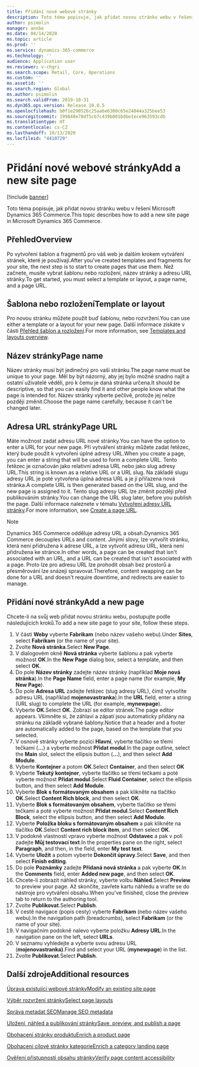 ```yaml
---
title: Přidání nové webové stránky
description: Toto téma popisuje, jak přidat novou stránku webu v řešení Microsoft Dynamics 365 Commerce.
author: psimolin
manager: annbe
ms.date: 04/14/2020
ms.topic: article
ms.prod: ''
ms.service: dynamics-365-commerce
ms.technology: ''
audience: Application user
ms.reviewer: v-chgri
ms.search.scope: Retail, Core, Operations
ms.custom: ''
ms.assetid: ''
ms.search.region: Global
ms.author: psimolin
ms.search.validFrom: 2019-10-31
ms.dyn365.ops.version: Release 10.0.5
ms.openlocfilehash: b0f1e290526c25aa6e6300c65e24044a325bee53
ms.sourcegitcommit: 199848e78df5cb7c439b001bdbe1ece963593cdb
ms.translationtype: HT
ms.contentlocale: cs-CZ
ms.lasthandoff: 10/13/2020
ms.locfileid: "4410729"
---
```

# <a name="add-a-new-site-page"></a><span data-ttu-id="939e4-103">Přidání nové webové stránky</span><span class="sxs-lookup"><span data-stu-id="939e4-103">Add a new site page</span></span>


[!include [banner](includes/banner.md)]

<span data-ttu-id="939e4-104">Toto téma popisuje, jak přidat novou stránku webu v řešení Microsoft Dynamics 365 Commerce.</span><span class="sxs-lookup"><span data-stu-id="939e4-104">This topic describes how to add a new site page in Microsoft Dynamics 365 Commerce.</span></span>

## <a name="overview"></a><span data-ttu-id="939e4-105">Přehled</span><span class="sxs-lookup"><span data-stu-id="939e4-105">Overview</span></span>

<span data-ttu-id="939e4-106">Po vytvoření šablon a fragmentů pro váš web je dalším krokem vytváření stránek, které je používají.</span><span class="sxs-lookup"><span data-stu-id="939e4-106">After you've created templates and fragments for your site, the next step is to start to create pages that use them.</span></span> <span data-ttu-id="939e4-107">Než začnete, musíte vybrat šablonu nebo rozložení, název stránky a adresu URL stránky.</span><span class="sxs-lookup"><span data-stu-id="939e4-107">To get started, you must select a template or layout, a page name, and a page URL.</span></span>

## <a name="template-or-layout"></a><span data-ttu-id="939e4-108">Šablona nebo rozložení</span><span class="sxs-lookup"><span data-stu-id="939e4-108">Template or layout</span></span>

<span data-ttu-id="939e4-109">Pro novou stránku můžete použít buď šablonu, nebo rozvržení.</span><span class="sxs-lookup"><span data-stu-id="939e4-109">You can use either a template or a layout for your new page.</span></span> <span data-ttu-id="939e4-110">Další informace získáte v části [Přehled šablon a rozložení](templates-layouts-overview.md).</span><span class="sxs-lookup"><span data-stu-id="939e4-110">For more information, see [Templates and layouts overview](templates-layouts-overview.md).</span></span>

## <a name="page-name"></a><span data-ttu-id="939e4-111">Název stránky</span><span class="sxs-lookup"><span data-stu-id="939e4-111">Page name</span></span>

<span data-ttu-id="939e4-112">Název stránky musí být jedinečný pro vaši stránku.</span><span class="sxs-lookup"><span data-stu-id="939e4-112">The page name must be unique to your page.</span></span> <span data-ttu-id="939e4-113">Měl by být názorný, aby jej bylo možné snadno najít a ostatní uživatelé věděli, pro k čemu je daná stránka určena.</span><span class="sxs-lookup"><span data-stu-id="939e4-113">It should be descriptive, so that you can easily find it and other people know what the page is intended for.</span></span> <span data-ttu-id="939e4-114">Název stránky vyberte pečlivě, protože jej nelze později změnit.</span><span class="sxs-lookup"><span data-stu-id="939e4-114">Choose the page name carefully, because it can't be changed later.</span></span>

## <a name="page-url"></a><span data-ttu-id="939e4-115">Adresa URL stránky</span><span class="sxs-lookup"><span data-stu-id="939e4-115">Page URL</span></span>

<span data-ttu-id="939e4-116">Máte možnost zadat adresu URL nové stránky.</span><span class="sxs-lookup"><span data-stu-id="939e4-116">You can have the option to enter a URL for your new page.</span></span> <span data-ttu-id="939e4-117">Při vytváření stránky můžete zadat řetězec, který bude použit k vytvoření úplné adresy URL.</span><span class="sxs-lookup"><span data-stu-id="939e4-117">When you create a page, you can enter a string that will be used to form a complete URL.</span></span> <span data-ttu-id="939e4-118">Tento řetězec je označován jako relativní adresa URL nebo jako slug adresy URL.</span><span class="sxs-lookup"><span data-stu-id="939e4-118">This string is known as a relative URL or a URL slug.</span></span> <span data-ttu-id="939e4-119">Na základě slugu adresy URL je poté vytvořena úplná adresa URL a je jí přiřazena nová stránka.</span><span class="sxs-lookup"><span data-stu-id="939e4-119">A complete URL is then generated based on the URL slug, and the new page is assigned to it.</span></span> <span data-ttu-id="939e4-120">Tento slug adresy URL lze změnit později před publikováním stránky.</span><span class="sxs-lookup"><span data-stu-id="939e4-120">You can change the URL slug later, before you publish the page.</span></span> <span data-ttu-id="939e4-121">Další informace naleznete v tématu [Vytvoření adresy URL stránky](create-page-URL.md).</span><span class="sxs-lookup"><span data-stu-id="939e4-121">For more information, see [Create a page URL](create-page-URL.md).</span></span>

> [!NOTE]
> <span data-ttu-id="939e4-122">Dynamics 365 Commerce odděluje adresy URL a obsah.</span><span class="sxs-lookup"><span data-stu-id="939e4-122">Dynamics 365 Commerce decouples URLs and content.</span></span> <span data-ttu-id="939e4-123">Jinými slovy, lze vytvořit stránku, která není přidružena k adrese URL, a lze vytvořit adresu URL, která není přidružena ke stránce.</span><span class="sxs-lookup"><span data-stu-id="939e4-123">In other words, a page can be created that isn't associated with an URL, and a URL can be created that isn't associated with a page.</span></span> <span data-ttu-id="939e4-124">Proto lze pro adresu URL lze prohodit obsah bez prostorů a přesměrování lze snázeji spravovat.</span><span class="sxs-lookup"><span data-stu-id="939e4-124">Therefore, content swapping can be done for a URL and doesn't require downtime, and redirects are easier to manage.</span></span>

## <a name="add-a-new-page"></a><span data-ttu-id="939e4-125">Přidání nové stránky</span><span class="sxs-lookup"><span data-stu-id="939e4-125">Add a new page</span></span>

<span data-ttu-id="939e4-126">Chcete-li na svůj web přidat novou stránku webu, postupujte podle následujících kroků.</span><span class="sxs-lookup"><span data-stu-id="939e4-126">To add a new site page to your site, follow these steps.</span></span>

1. <span data-ttu-id="939e4-127">V části **Weby** vyberte **Fabrikam** (nebo název vašeho webu).</span><span class="sxs-lookup"><span data-stu-id="939e4-127">Under **Sites**, select **Fabrikam** (or the name of your site).</span></span>
1. <span data-ttu-id="939e4-128">Zvolte **Nová stránka**.</span><span class="sxs-lookup"><span data-stu-id="939e4-128">Select **New Page**.</span></span>
1. <span data-ttu-id="939e4-129">V dialogovém okně **Nová stránka** vyberte šablonu a pak vyberte možnost **OK**.</span><span class="sxs-lookup"><span data-stu-id="939e4-129">In the **New Page** dialog box, select a template, and then select **OK**.</span></span>
1. <span data-ttu-id="939e4-130">Do pole **Název stránky** zadejte název stránky (například **Moje nová stránka**).</span><span class="sxs-lookup"><span data-stu-id="939e4-130">In the **Page Name** field, enter a page name (for example, **My New Page**).</span></span>
1. <span data-ttu-id="939e4-131">Do pole **Adresa URL** zadejte řetězec (slug adresy URL), čímž vytvoříte adresu URL (například **mojenovastranka**).</span><span class="sxs-lookup"><span data-stu-id="939e4-131">In the **URL** field, enter a string (URL slug) to complete the URL (for example, **mynewpage**).</span></span>
1. <span data-ttu-id="939e4-132">Vyberte **OK**.</span><span class="sxs-lookup"><span data-stu-id="939e4-132">Select **OK**.</span></span> <span data-ttu-id="939e4-133">Zobrazí se editor stránek.</span><span class="sxs-lookup"><span data-stu-id="939e4-133">The page editor appears.</span></span> <span data-ttu-id="939e4-134">Všimněte si, že záhlaví a zápatí jsou automaticky přidány na stránku na základě vybrané šablony.</span><span class="sxs-lookup"><span data-stu-id="939e4-134">Notice that a header and a footer are automatically added to the page, based on the template that you selected.</span></span>
1. <span data-ttu-id="939e4-135">V osnově stránky vyberte pozici **Hlavní**, vyberte tlačítko se třemi tečkami (**...**) a vyberte možnost **Přidat modul**.</span><span class="sxs-lookup"><span data-stu-id="939e4-135">In the page outline, select the **Main** slot, select the ellipsis button (**...**), and then select **Add Module**.</span></span>
1. <span data-ttu-id="939e4-136">Vyberte **Kontejner** a potom **OK**.</span><span class="sxs-lookup"><span data-stu-id="939e4-136">Select **Container**, and then select **OK**</span></span>
1. <span data-ttu-id="939e4-137">Vyberte **Tekutý kontejner**, vyberte tlačítko se třemi tečkami a poté vyberte možnost **Přidat modul**.</span><span class="sxs-lookup"><span data-stu-id="939e4-137">Select **Fluid Container**, select the ellipsis button, and then select **Add Module**.</span></span>
1. <span data-ttu-id="939e4-138">Vyberte **Blok s formátovaným obsahem** a pak klikněte na tlačítko **OK**.</span><span class="sxs-lookup"><span data-stu-id="939e4-138">Select **Content Rich block**, and then select **OK**.</span></span>
1. <span data-ttu-id="939e4-139">Vyberte **Blok s formátovaným obsahem**, vyberte tlačítko se třemi tečkami a poté vyberte možnost **Přidat modul**.</span><span class="sxs-lookup"><span data-stu-id="939e4-139">Select **Content Rich Block**, select the ellipsis button, and then select **Add Module**.</span></span>
1. <span data-ttu-id="939e4-140">Vyberte **Položka bloku s formátovaným obsahem** a pak klikněte na tlačítko **OK**.</span><span class="sxs-lookup"><span data-stu-id="939e4-140">Select **Content rich block item**, and then select **OK**.</span></span>
1. <span data-ttu-id="939e4-141">V podokně vlastností vpravo vyberte možnost **Odstavec** a pak v poli zadejte **Můj testovací text**.</span><span class="sxs-lookup"><span data-stu-id="939e4-141">In the properties pane on the right, select **Paragraph**, and then, in the field, enter **My test text**.</span></span>
1. <span data-ttu-id="939e4-142">Vyberte **Uložit** a potom vyberte **Dokončit úpravy**.</span><span class="sxs-lookup"><span data-stu-id="939e4-142">Select **Save**, and then select **Finish editing**.</span></span>
1. <span data-ttu-id="939e4-143">Do pole **Poznámky** zadejte **Přidaná nová stránka** a pak vyberte **OK**.</span><span class="sxs-lookup"><span data-stu-id="939e4-143">In the **Comments** field, enter **Added new page**, and then select **OK**.</span></span>
1. <span data-ttu-id="939e4-144">Chcete-li zobrazit náhled stránky, vyberte volbu **Náhled**.</span><span class="sxs-lookup"><span data-stu-id="939e4-144">Select **Preview** to preview your page.</span></span> <span data-ttu-id="939e4-145">Až skončíte, zavřete kartu náhledu a vraťte se do nástroje pro vytváření obsahu.</span><span class="sxs-lookup"><span data-stu-id="939e4-145">When you've finished, close the preview tab to return to the authoring tool.</span></span>
1. <span data-ttu-id="939e4-146">Zvolte **Publikovat**.</span><span class="sxs-lookup"><span data-stu-id="939e4-146">Select **Publish**.</span></span>
1. <span data-ttu-id="939e4-147">V cestě navigace (popis cesty) vyberte **Fabrikam** (nebo název vašeho webu).</span><span class="sxs-lookup"><span data-stu-id="939e4-147">In the navigation path (breadcrumbs), select **Fabrikam** (or the name of your site).</span></span>
1. <span data-ttu-id="939e4-148">V navigačním podokně nalevo vyberte položku **Adresy URL**.</span><span class="sxs-lookup"><span data-stu-id="939e4-148">In the navigation pane on the left, select **URLs**.</span></span>
1. <span data-ttu-id="939e4-149">V seznamu vyhledejte a vyberte svou adresu URL (**mojenovastranka)**.</span><span class="sxs-lookup"><span data-stu-id="939e4-149">Find and select your URL (**mynewpage**) in the list.</span></span>
1. <span data-ttu-id="939e4-150">Zvolte **Publikovat**.</span><span class="sxs-lookup"><span data-stu-id="939e4-150">Select **Publish**.</span></span>

## <a name="additional-resources"></a><span data-ttu-id="939e4-151">Další zdroje</span><span class="sxs-lookup"><span data-stu-id="939e4-151">Additional resources</span></span>

[<span data-ttu-id="939e4-152">Úprava existující webové stránky</span><span class="sxs-lookup"><span data-stu-id="939e4-152">Modify an existing site page</span></span>](modify-existing-page.md)

[<span data-ttu-id="939e4-153">Výběr rozvržení stránky</span><span class="sxs-lookup"><span data-stu-id="939e4-153">Select page layouts</span></span>](select-page-layouts.md)

[<span data-ttu-id="939e4-154">Správa metadat SEO</span><span class="sxs-lookup"><span data-stu-id="939e4-154">Manage SEO metadata</span></span>](manage-seo-metadata.md)

[<span data-ttu-id="939e4-155">Uložení, náhled a publikování stránky</span><span class="sxs-lookup"><span data-stu-id="939e4-155">Save, preview, and publish a page</span></span>](save-preview-publish-page.md)

[<span data-ttu-id="939e4-156">Obohacení stránky produktu</span><span class="sxs-lookup"><span data-stu-id="939e4-156">Enrich a product page</span></span>](enrich-product-page.md)

[<span data-ttu-id="939e4-157">Obohacení cílové stránky kategorie</span><span class="sxs-lookup"><span data-stu-id="939e4-157">Enrich a category landing page</span></span>](enrich-category-page.md)

[<span data-ttu-id="939e4-158">Ověření přístupnosti obsahu stránky</span><span class="sxs-lookup"><span data-stu-id="939e4-158">Verify page content accessibility</span></span>](verify-accessibility.md)
